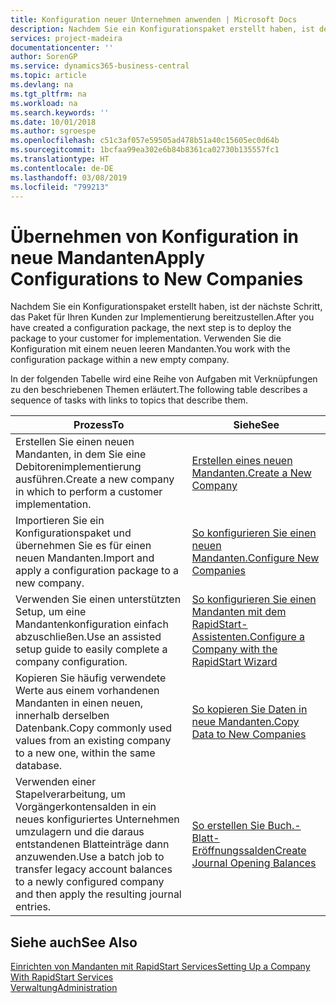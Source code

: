 ```yaml
---
title: Konfiguration neuer Unternehmen anwenden | Microsoft Docs
description: Nachdem Sie ein Konfigurationspaket erstellt haben, ist der nächste Schritt, das Paket für Ihren Kunden zur Implementierung bereitzustellen. Verwenden Sie die Konfiguration mit einem neuen leeren Mandanten.
services: project-madeira
documentationcenter: ''
author: SorenGP
ms.service: dynamics365-business-central
ms.topic: article
ms.devlang: na
ms.tgt_pltfrm: na
ms.workload: na
ms.search.keywords: ''
ms.date: 10/01/2018
ms.author: sgroespe
ms.openlocfilehash: c51c3af057e59505ad478b51a40c15605ec0d64b
ms.sourcegitcommit: 1bcfaa99ea302e6b84b8361ca02730b135557fc1
ms.translationtype: HT
ms.contentlocale: de-DE
ms.lasthandoff: 03/08/2019
ms.locfileid: "799213"
---
```

# <a name="apply-configurations-to-new-companies"></a><span data-ttu-id="8e6b1-104">Übernehmen von Konfiguration in neue Mandanten</span><span class="sxs-lookup"><span data-stu-id="8e6b1-104">Apply Configurations to New Companies</span></span>
<span data-ttu-id="8e6b1-105">Nachdem Sie ein Konfigurationspaket erstellt haben, ist der nächste Schritt, das Paket für Ihren Kunden zur Implementierung bereitzustellen.</span><span class="sxs-lookup"><span data-stu-id="8e6b1-105">After you have created a configuration package, the next step is to deploy the package to your customer for implementation.</span></span> <span data-ttu-id="8e6b1-106">Verwenden Sie die Konfiguration mit einem neuen leeren Mandanten.</span><span class="sxs-lookup"><span data-stu-id="8e6b1-106">You work with the configuration package within a new empty company.</span></span>  

 <span data-ttu-id="8e6b1-107">In der folgenden Tabelle wird eine Reihe von Aufgaben mit Verknüpfungen zu den beschriebenen Themen erläutert.</span><span class="sxs-lookup"><span data-stu-id="8e6b1-107">The following table describes a sequence of tasks with links to topics that describe them.</span></span>

|<span data-ttu-id="8e6b1-108">**Prozess**</span><span class="sxs-lookup"><span data-stu-id="8e6b1-108">**To**</span></span>|<span data-ttu-id="8e6b1-109">**Siehe**</span><span class="sxs-lookup"><span data-stu-id="8e6b1-109">**See**</span></span>|  
|------------|-------------|  
|<span data-ttu-id="8e6b1-110">Erstellen Sie einen neuen Mandanten, in dem Sie eine Debitorenimplementierung ausführen.</span><span class="sxs-lookup"><span data-stu-id="8e6b1-110">Create a new company in which to perform a customer implementation.</span></span>|[<span data-ttu-id="8e6b1-111">Erstellen eines neuen Mandanten.</span><span class="sxs-lookup"><span data-stu-id="8e6b1-111">Create a New Company</span></span>](admin-how-to-create-a-new-company.md)|  
|<span data-ttu-id="8e6b1-112">Importieren Sie ein Konfigurationspaket und übernehmen Sie es für einen neuen Mandanten.</span><span class="sxs-lookup"><span data-stu-id="8e6b1-112">Import and apply a configuration package to a new company.</span></span>|[<span data-ttu-id="8e6b1-113">So konfigurieren Sie einen neuen Mandanten.</span><span class="sxs-lookup"><span data-stu-id="8e6b1-113">Configure New Companies</span></span>](admin-how-to-configure-new-companies.md)|  
|<span data-ttu-id="8e6b1-114">Verwenden Sie einen unterstützten Setup, um eine Mandantenkonfiguration einfach abzuschließen.</span><span class="sxs-lookup"><span data-stu-id="8e6b1-114">Use an assisted setup guide to easily complete a company configuration.</span></span>|[<span data-ttu-id="8e6b1-115">So konfigurieren Sie einen Mandanten mit dem RapidStart-Assistenten.</span><span class="sxs-lookup"><span data-stu-id="8e6b1-115">Configure a Company with the RapidStart Wizard</span></span>](admin-how-to-configure-a-company-with-the-rapidstart-wizard.md)|
|<span data-ttu-id="8e6b1-116">Kopieren Sie häufig verwendete Werte aus einem vorhandenen Mandanten in einen neuen, innerhalb derselben Datenbank.</span><span class="sxs-lookup"><span data-stu-id="8e6b1-116">Copy commonly used values from an existing company to a new one, within the same database.</span></span>|[<span data-ttu-id="8e6b1-117">So kopieren Sie Daten in neue Mandanten.</span><span class="sxs-lookup"><span data-stu-id="8e6b1-117">Copy Data to New Companies</span></span>](admin-how-to-copy-data-to-new-companies.md)|  
|<span data-ttu-id="8e6b1-118">Verwenden einer Stapelverarbeitung, um Vorgängerkontensalden in ein neues konfiguriertes Unternehmen umzulagern und die daraus entstandenen Blatteinträge dann anzuwenden.</span><span class="sxs-lookup"><span data-stu-id="8e6b1-118">Use a batch job to transfer legacy account balances to a newly configured company and then apply the resulting journal entries.</span></span>|[<span data-ttu-id="8e6b1-119">So erstellen Sie Buch.-Blatt-Eröffnungssalden</span><span class="sxs-lookup"><span data-stu-id="8e6b1-119">Create Journal Opening Balances</span></span>](admin-how-to-create-journal-opening-balances.md)|  

## <a name="see-also"></a><span data-ttu-id="8e6b1-120">Siehe auch</span><span class="sxs-lookup"><span data-stu-id="8e6b1-120">See Also</span></span>  
[<span data-ttu-id="8e6b1-121">Einrichten von Mandanten mit RapidStart Services</span><span class="sxs-lookup"><span data-stu-id="8e6b1-121">Setting Up a Company With RapidStart Services</span></span>](admin-set-up-a-company-with-rapidstart.md)  
[<span data-ttu-id="8e6b1-122">Verwaltung</span><span class="sxs-lookup"><span data-stu-id="8e6b1-122">Administration</span></span>](admin-setup-and-administration.md)
